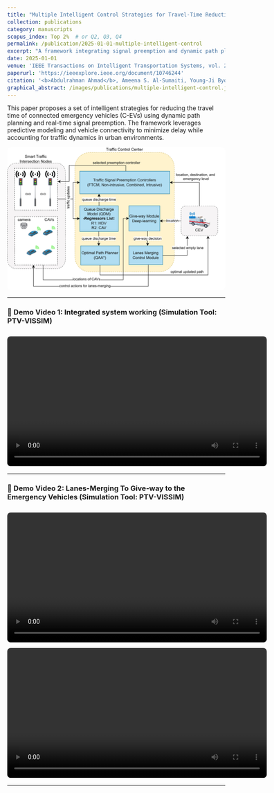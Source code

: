 ```yaml
---
title: "Multiple Intelligent Control Strategies for Travel-Time Reduction of Connected Emergency Vehicles"
collection: publications
category: manuscripts
scopus_index: Top 2%  # or Q2, Q3, Q4
permalink: /publication/2025-01-01-multiple-intelligent-control
excerpt: "A framework integrating signal preemption and dynamic path planning to reduce emergency vehicle delay in connected environments."
date: 2025-01-01
venue: 'IEEE Transactions on Intelligent Transportation Systems, vol. 26, no. 1, pp. 337–353'
paperurl: 'https://ieeexplore.ieee.org/document/10746244'
citation: '<b>Abdulrahman Ahmad</b>, Ameena S. Al-Sumaiti, Young-Ji Byon, Khalifa Alhosani. (2025). "Multiple Intelligent Control Strategies for Travel-Time Reduction of Connected Emergency Vehicles." <i>IEEE Transactions on Intelligent Transportation Systems</i>, 26(1): 337–353.'
graphical_abstract: /images/publications/multiple-intelligent-control.jpg
---
```


This paper proposes a set of intelligent strategies for reducing the travel time of connected emergency vehicles (C-EVs) using dynamic path planning and real-time signal preemption. The framework leverages predictive modeling and vehicle connectivity to minimize delay while accounting for traffic dynamics in urban environments.

<img src="/images/publications/multiple-intelligent-control.jpg" alt="Graphical Abstract" width="600" style="border-radius: 8px;" />

---

### 🎥 Demo Video 1: Integrated system working (Simulation Tool: PTV-VISSIM)

<video width="600" controls style="border-radius: 8px; margin-top: 10px;">
  <source src="/assets/videos/multiple_intelligent_control_TITS/tits-video3.mp4" type="video/mp4">
  Your browser does not support the video tag.
</video>

---

### 🎥 Demo Video 2: Lanes-Merging To Give-way to the Emergency Vehicles (Simulation Tool: PTV-VISSIM)

<video width="600" controls style="border-radius: 8px; margin-top: 10px;">
  <source src="/assets/videos/multiple_intelligent_control_TITS/tits-video2.mp4" type="video/mp4">
  Your browser does not support the video tag.
</video>


<video width="600" controls style="border-radius: 8px; margin-top: 10px;">
  <source src="/assets/videos/multiple_intelligent_control_TITS/tits-video.mp4" type="video/mp4">
  Your browser does not support the video tag.
</video>

---

